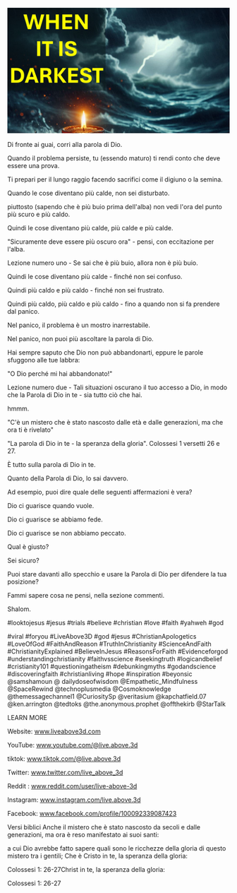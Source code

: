 ![Video cover image](../cover.jpg "cover photo")

Di fronte ai guai, corri alla parola di Dio.

Quando il problema persiste, tu (essendo maturo) ti rendi conto che deve essere una prova.

Ti prepari per il lungo raggio facendo sacrifici come il digiuno o la semina.

Quando le cose diventano più calde, non sei disturbato.

piuttosto (sapendo che è più buio prima dell'alba) non vedi l'ora del punto più scuro e più caldo.

Quindi le cose diventano più calde, più calde e più calde.

"Sicuramente deve essere più oscuro ora" - pensi, con eccitazione per l'alba.

Lezione numero uno - Se sai che è più buio, allora non è più buio.

Quindi le cose diventano più calde - finché non sei confuso.

Quindi più caldo e più caldo - finché non sei frustrato.

Quindi più caldo, più caldo e più caldo - fino a quando non si fa prendere dal panico.

Nel panico, il problema è un mostro inarrestabile.

Nel panico, non puoi più ascoltare la parola di Dio.

Hai sempre saputo che Dio non può abbandonarti, eppure le parole sfuggono alle tue labbra:

"O Dio perché mi hai abbandonato!"

Lezione numero due - Tali situazioni oscurano il tuo accesso a Dio, in modo che la Parola di Dio in te - sia tutto ciò che hai.

hmmm.

"C'è un mistero che è stato nascosto dalle età e dalle generazioni, ma che ora ti è rivelato"

"La parola di Dio in te - la speranza della gloria". Colossesi 1 versetti 26 e 27.

È tutto sulla parola di Dio in te.

Quanto della Parola di Dio, lo sai davvero.

Ad esempio, puoi dire quale delle seguenti affermazioni è vera?

Dio ci guarisce quando vuole.

Dio ci guarisce se abbiamo fede.

Dio ci guarisce se non abbiamo peccato.

Qual è giusto?

Sei sicuro?

Puoi stare davanti allo specchio e usare la Parola di Dio per difendere la tua posizione?

Fammi sapere cosa ne pensi, nella sezione commenti.

Shalom.


#looktojesus #jesus #trials #believe #christian #love #faith #yahweh #god

#viral #foryou #LiveAbove3D #god #jesus #ChristianApologetics #LoveOfGod #FaithAndReason #TruthInChristianity #ScienceAndFaith #ChristianityExplained #BelieveInJesus #ReasonsForFaith #Evidenceforgod #understandingchristianity #faithvsscience #seekingtruth #logicandbelief #cristianity101 #questioningatheism #debunkingmyths #godandscience #discoveringfaith #christianliving #hope #inspiration #beyonsic @samshamoun @ dailydoseofwisdom @Empathetic_Mindfulness @SpaceRewind @technoplusmedia @Cosmoknowledge @themessagechannel1 @CuriositySp @veritasium @kapchatfield.07 @ken.arrington @tedtoks @the.anonymous.prophet @offthekirb @StarTalk

LEARN MORE


Website: www.liveabove3d.com

YouTube: www.youtube.com/@live.above.3d

tiktok: www.tiktok.com/@live.above.3d

Twitter: www.twitter.com/live_above_3d

Reddit : www.reddit.com/user/live-above-3d

Instagram: www.instagram.com/live.above.3d

Facebook: www.facebook.com/profile/100092339087423

Versi biblici   Anche il mistero che è stato nascosto da secoli e dalle generazioni, ma ora è reso manifestato ai suoi santi:


a cui Dio avrebbe fatto sapere quali sono le ricchezze della gloria di questo mistero tra i gentili; Che è Cristo in te, la speranza della gloria:

Colossesi 1: 26-27Christ in te, la speranza della gloria:

Colossesi 1: 26-27

